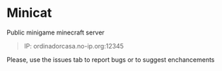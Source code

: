 # Minicat
Public minigame minecraft server

> IP: ordinadorcasa.no-ip.org:12345

Please, use the issues tab to report bugs or to suggest enchancements
